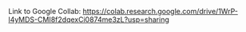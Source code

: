 Link to Google Collab: https://colab.research.google.com/drive/1WrP-l4yMDS-CMI8f2dqexCi0874me3zL?usp=sharing
